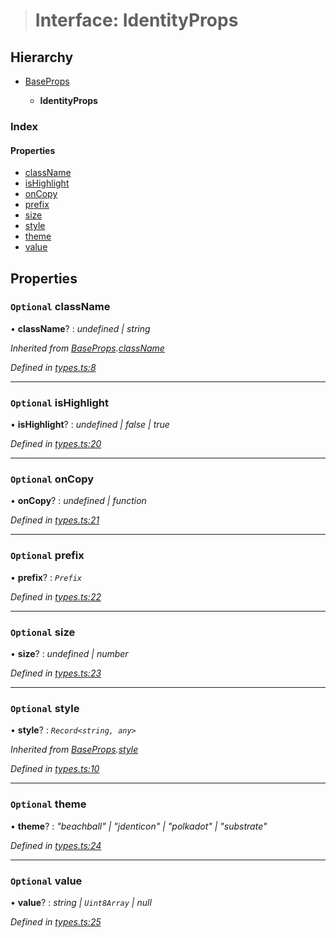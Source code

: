 > # Interface: IdentityProps

## Hierarchy

* [BaseProps](_types_.baseprops.md)

  * **IdentityProps**

### Index

#### Properties

* [className](_types_.identityprops.md#optional-classname)
* [isHighlight](_types_.identityprops.md#optional-ishighlight)
* [onCopy](_types_.identityprops.md#optional-oncopy)
* [prefix](_types_.identityprops.md#optional-prefix)
* [size](_types_.identityprops.md#optional-size)
* [style](_types_.identityprops.md#optional-style)
* [theme](_types_.identityprops.md#optional-theme)
* [value](_types_.identityprops.md#optional-value)

## Properties

### `Optional` className

• **className**? : *undefined | string*

*Inherited from [BaseProps](_types_.baseprops.md).[className](_types_.baseprops.md#optional-classname)*

*Defined in [types.ts:8](https://github.com/polkadot-js/ui/blob/038774d/packages/ui-identicon/src/types.ts#L8)*

___

### `Optional` isHighlight

• **isHighlight**? : *undefined | false | true*

*Defined in [types.ts:20](https://github.com/polkadot-js/ui/blob/038774d/packages/ui-identicon/src/types.ts#L20)*

___

### `Optional` onCopy

• **onCopy**? : *undefined | function*

*Defined in [types.ts:21](https://github.com/polkadot-js/ui/blob/038774d/packages/ui-identicon/src/types.ts#L21)*

___

### `Optional` prefix

• **prefix**? : *`Prefix`*

*Defined in [types.ts:22](https://github.com/polkadot-js/ui/blob/038774d/packages/ui-identicon/src/types.ts#L22)*

___

### `Optional` size

• **size**? : *undefined | number*

*Defined in [types.ts:23](https://github.com/polkadot-js/ui/blob/038774d/packages/ui-identicon/src/types.ts#L23)*

___

### `Optional` style

• **style**? : *`Record<string, any>`*

*Inherited from [BaseProps](_types_.baseprops.md).[style](_types_.baseprops.md#optional-style)*

*Defined in [types.ts:10](https://github.com/polkadot-js/ui/blob/038774d/packages/ui-identicon/src/types.ts#L10)*

___

### `Optional` theme

• **theme**? : *"beachball" | "jdenticon" | "polkadot" | "substrate"*

*Defined in [types.ts:24](https://github.com/polkadot-js/ui/blob/038774d/packages/ui-identicon/src/types.ts#L24)*

___

### `Optional` value

• **value**? : *string | `Uint8Array` | null*

*Defined in [types.ts:25](https://github.com/polkadot-js/ui/blob/038774d/packages/ui-identicon/src/types.ts#L25)*